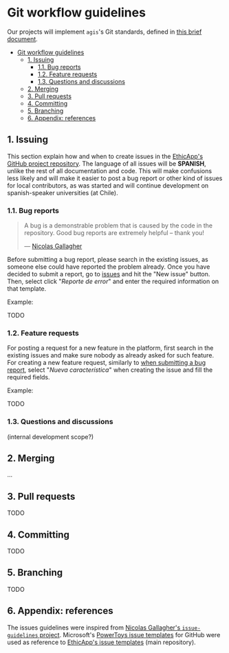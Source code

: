 # Git workflow guidelines

Our projects will implement `agis`'s Git standards, defined in [this brief document](https://github.com/agis/git-style-guide/tree/3636597136ca32412382e1885ec46adb538ec7dc#readme).

- [Git workflow guidelines](#git-workflow-guidelines)
  - [1. Issuing](#1-issuing)
    - [1.1. Bug reports](#11-bug-reports)
    - [1.2. Feature requests](#12-feature-requests)
    - [1.3. Questions and discussions](#13-questions-and-discussions)
  - [2. Merging](#2-merging)
  - [3. Pull requests](#3-pull-requests)
  - [4. Committing](#4-committing)
  - [5. Branching](#5-branching)
  - [6. Appendix: references](#6-appendix-references)

## 1. Issuing

This section explain how and when to create issues in the [EthicApp's GitHub project repository](https://github.com/EthicApp-Development/ethicapp-main). The language of all issues will be **SPANISH**, unlike the rest of all documentation and code. This will make confusions less likely and will make it easier to post a bug report or other kind of issues for local contributors, as was started and will continue development on spanish-speaker universities (at Chile).

<!-- TODO: define overall issue title format and its minimum content, including scope (not vague issues) -->

### 1.1. Bug reports

> A bug is a demonstrable problem that is caused by the code in the repository. Good bug reports are extremely helpful – thank you!
>
> — [Nicolas Gallagher](https://github.com/necolas/issue-guidelines/blob/2f69c9092efb4bae76592ae2eccdcb045bb333ca/CONTRIBUTING.md)

Before submitting a bug report, please search in the existing issues, as someone else could have reported the problem already. Once you have decided to submit a report, go to [issues](https://github.com/EthicApp-Development/ethicapp-main/issues) and hit the "New issue" button. Then, select click "*Reporte de error*" and enter the required information on that template.

Example:

TODO <!-- TODO: include a good actual example, as a screenshot -->

### 1.2. Feature requests

For posting a request for a new feature in the platform, first search in the existing issues and make sure nobody as already asked for such feature. For creating a new feature request, similarly to [when submitting a bug report](#11-bug-reports), select "*Nueva característica*" when creating the issue and fill the required fields.

Example:

TODO <!-- TODO: include a good actual example, as a screenshot -->

### 1.3. Questions and discussions

(internal development scope?)

<!-- TODO: describe how to make a question/start a discussion, using a proper issue label -->

## 2. Merging

... <!-- TODO: tutorial of how to perform a non-fast-forward merge on vscode IDE -->

## 3. Pull requests

TODO <!-- TODO -->

## 4. Committing

TODO <!-- TODO -->

## 5. Branching

TODO <!-- TODO -->

## 6. Appendix: references

The issues guidelines were inspired from [Nicolas Gallagher's `issue-guidelines` project](https://github.com/necolas/issue-guidelines/blob/master/CONTRIBUTING.md). Microsoft's [PowerToys issue templates](https://github.com/microsoft/PowerToys/tree/main/.github/ISSUE_TEMPLATE) for GitHub were used as reference to [EthicApp's issue templates](https://github.com/EthicApp-Development/ethicapp-main/tree/master/.github/ISSUE_TEMPLATE) (main repository).
